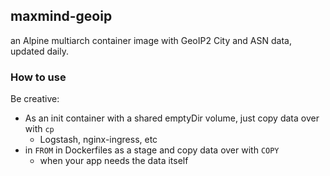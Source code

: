 ## maxmind-geoip

an Alpine multiarch container image with GeoIP2 City and ASN data, updated daily.

### How to use

Be creative:

- As an init container with a shared emptyDir volume, just copy data over with `cp`
    - Logstash, nginx-ingress, etc
- in `FROM` in Dockerfiles as a stage and copy data over with `COPY`
    - when your app needs the data itself

